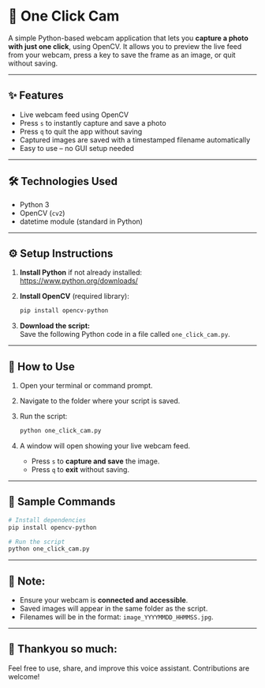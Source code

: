 # 📸 One Click Cam

A simple Python-based webcam application that lets you **capture a photo with just one click**, using OpenCV. It allows you to preview the live feed from your webcam, press a key to save the frame as an image, or quit without saving.

---

## ✨ Features

- Live webcam feed using OpenCV  
- Press `s` to instantly capture and save a photo   
- Press `q` to quit the app without saving  
- Captured images are saved with a timestamped filename automatically  
- Easy to use – no GUI setup needed

---

## 🛠️ Technologies Used

- Python 3  
- OpenCV (`cv2`)  
- datetime module (standard in Python)

---

## ⚙️ Setup Instructions

1. **Install Python** if not already installed:  
   https://www.python.org/downloads/

2. **Install OpenCV** (required library):  
   ```bash
   pip install opencv-python
   ```

3. **Download the script:**  
   Save the following Python code in a file called `one_click_cam.py`.

---

## 🚀 How to Use

1. Open your terminal or command prompt.  
2. Navigate to the folder where your script is saved.  
3. Run the script:  
   ```bash
   python one_click_cam.py
   ```

4. A window will open showing your live webcam feed.  
   - Press `s` to **capture and save** the image.  
   - Press `q` to **exit** without saving.

---

## 💬 Sample Commands

```bash
# Install dependencies
pip install opencv-python

# Run the script
python one_click_cam.py
```

---

## 📝 Note:

- Ensure your webcam is **connected and accessible**.  
- Saved images will appear in the same folder as the script.  
- Filenames will be in the format: `image_YYYYMMDD_HHMMSS.jpg`.

---

## 📎 Thankyou so much:

Feel free to use, share, and improve this voice assistant. Contributions are welcome!
